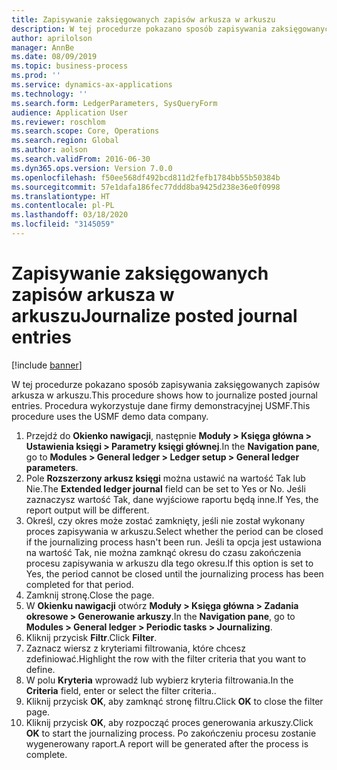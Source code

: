 ```yaml
---
title: Zapisywanie zaksięgowanych zapisów arkusza w arkuszu
description: W tej procedurze pokazano sposób zapisywania zaksięgowanych zapisów arkusza w arkuszu.
author: aprilolson
manager: AnnBe
ms.date: 08/09/2019
ms.topic: business-process
ms.prod: ''
ms.service: dynamics-ax-applications
ms.technology: ''
ms.search.form: LedgerParameters, SysQueryForm
audience: Application User
ms.reviewer: roschlom
ms.search.scope: Core, Operations
ms.search.region: Global
ms.author: aolson
ms.search.validFrom: 2016-06-30
ms.dyn365.ops.version: Version 7.0.0
ms.openlocfilehash: f50ee568df492bcd811d2fefb1784bb55b50384b
ms.sourcegitcommit: 57e1dafa186fec77ddd8ba9425d238e36e0f0998
ms.translationtype: HT
ms.contentlocale: pl-PL
ms.lasthandoff: 03/18/2020
ms.locfileid: "3145059"
---
```

# <a name="journalize-posted-journal-entries"></a><span data-ttu-id="bae6c-103">Zapisywanie zaksięgowanych zapisów arkusza w arkuszu</span><span class="sxs-lookup"><span data-stu-id="bae6c-103">Journalize posted journal entries</span></span>

[!include [banner](../../includes/banner.md)]

<span data-ttu-id="bae6c-104">W tej procedurze pokazano sposób zapisywania zaksięgowanych zapisów arkusza w arkuszu.</span><span class="sxs-lookup"><span data-stu-id="bae6c-104">This procedure shows how to journalize posted journal entries.</span></span> <span data-ttu-id="bae6c-105">Procedura wykorzystuje dane firmy demonstracyjnej USMF.</span><span class="sxs-lookup"><span data-stu-id="bae6c-105">This procedure uses the USMF demo data company.</span></span>

1. <span data-ttu-id="bae6c-106">Przejdź do **Okienko nawigacji**, następnie **Moduły > Księga główna > Ustawienia księgi > Parametry księgi głównej**.</span><span class="sxs-lookup"><span data-stu-id="bae6c-106">In the **Navigation pane**, go to **Modules > General ledger > Ledger setup > General ledger parameters**.</span></span>
2. <span data-ttu-id="bae6c-107">Pole **Rozszerzony arkusz księgi** można ustawić na wartość Tak lub Nie.</span><span class="sxs-lookup"><span data-stu-id="bae6c-107">The **Extended ledger journal** field can be set to Yes or No.</span></span> <span data-ttu-id="bae6c-108">Jeśli zaznaczysz wartość Tak, dane wyjściowe raportu będą inne.</span><span class="sxs-lookup"><span data-stu-id="bae6c-108">If Yes, the report output will be different.</span></span>
3. <span data-ttu-id="bae6c-109">Określ, czy okres może zostać zamknięty, jeśli nie został wykonany proces zapisywania w arkuszu.</span><span class="sxs-lookup"><span data-stu-id="bae6c-109">Select whether the period can be closed if the journalizing process hasn't been run.</span></span> <span data-ttu-id="bae6c-110">Jeśli ta opcja jest ustawiona na wartość Tak, nie można zamknąć okresu do czasu zakończenia procesu zapisywania w arkuszu dla tego okresu.</span><span class="sxs-lookup"><span data-stu-id="bae6c-110">If this option is set to Yes, the period cannot be closed until the journalizing process has been completed for that period.</span></span>  
4. <span data-ttu-id="bae6c-111">Zamknij stronę.</span><span class="sxs-lookup"><span data-stu-id="bae6c-111">Close the page.</span></span>
5. <span data-ttu-id="bae6c-112">W **Okienku nawigacji** otwórz **Moduły > Księga główna > Zadania okresowe > Generowanie arkuszy**.</span><span class="sxs-lookup"><span data-stu-id="bae6c-112">In the **Navigation pane**, go to **Modules > General ledger > Periodic tasks > Journalizing**.</span></span>
6. <span data-ttu-id="bae6c-113">Kliknij przycisk **Filtr**.</span><span class="sxs-lookup"><span data-stu-id="bae6c-113">Click **Filter**.</span></span>
7. <span data-ttu-id="bae6c-114">Zaznacz wiersz z kryteriami filtrowania, które chcesz zdefiniować.</span><span class="sxs-lookup"><span data-stu-id="bae6c-114">Highlight the row with the filter criteria that you want to define.</span></span>
8. <span data-ttu-id="bae6c-115">W polu **Kryteria** wprowadź lub wybierz kryteria filtrowania.</span><span class="sxs-lookup"><span data-stu-id="bae6c-115">In the **Criteria** field, enter or select the filter criteria..</span></span>
9. <span data-ttu-id="bae6c-116">Kliknij przycisk **OK**, aby zamknąć stronę filtru.</span><span class="sxs-lookup"><span data-stu-id="bae6c-116">Click **OK** to close the filter page.</span></span>
10. <span data-ttu-id="bae6c-117">Kliknij przycisk **OK**, aby rozpocząć proces generowania arkuszy.</span><span class="sxs-lookup"><span data-stu-id="bae6c-117">Click **OK** to start the journalizing process.</span></span> <span data-ttu-id="bae6c-118">Po zakończeniu procesu zostanie wygenerowany raport.</span><span class="sxs-lookup"><span data-stu-id="bae6c-118">A report will be generated after the process is complete.</span></span>  

